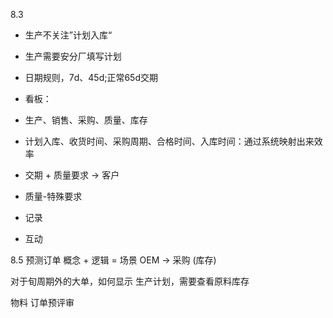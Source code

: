 8.3
- 生产不关注”计划入库“
- 生产需要安分厂填写计划
- 日期规则，7d、45d;正常65d交期

- 看板：
- 生产、销售、采购、质量、库存
- 计划入库、收货时间、采购周期、合格时间、入库时间：通过系统映射出来效率

- 交期 + 质量要求 -> 客户
- 质量-特殊要求

- 记录
- 互动


8.5
预测订单
概念 + 逻辑  = 场景
OEM -> 采购 (库存)

对于旬周期外的大单，如何显示
生产计划，需要查看原料库存

物料
订单预评审
